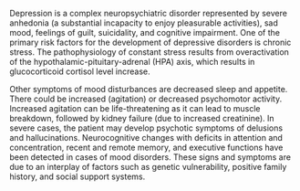 Depression is a complex neuropsychiatric disorder represented by severe anhedonia (a substantial incapacity to enjoy pleasurable activities), sad mood, feelings of guilt, suicidality, and cognitive impairment. One of the primary risk factors for the development of depressive disorders is chronic stress. The pathophysiology of constant stress results from overactivation of the hypothalamic-pituitary-adrenal (HPA) axis, which results in glucocorticoid cortisol level increase.

Other symptoms of mood disturbances are decreased sleep and appetite. There could be increased (agitation) or decreased psychomotor activity. Increased agitation can be life-threatening as it can lead to muscle breakdown, followed by kidney failure (due to increased creatinine). In severe cases, the patient may develop psychotic symptoms of delusions and hallucinations. Neurocognitive changes with deficits in attention and concentration, recent and remote memory, and executive functions have been detected in cases of mood disorders. These signs and symptoms are due to an interplay of factors such as genetic vulnerability, positive family history, and social support systems.